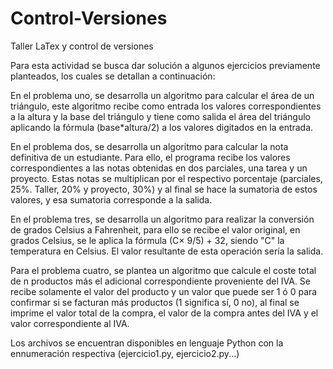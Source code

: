 # Control-Versiones
Taller LaTex y control de versiones

Para esta actividad se busca dar solución a algunos ejercicios previamente planteados, los cuales se detallan a continuación:

En el problema uno, se desarrolla un algoritmo para calcular el área de un triángulo, este algoritmo recibe como entrada los valores correspondientes a la altura y la base del triángulo y tiene como salida el área del triángulo aplicando la fórmula (base*altura/2) a los valores digitados en la entrada.

En el problema dos, se desarrolla un algoritmo para calcular la nota definitiva de un estudiante. Para ello, el programa recibe los valores correspondientes a las notas obtenidas en dos parciales, una tarea y un proyecto. Estas notas se multiplican por el respectivo porcentaje (parciales, 25%. Taller, 20% y proyecto, 30%) y al final se hace la sumatoria de estos valores, y esa sumatoria corresponde a la salida.

En el problema tres, se desarrolla un algoritmo para realizar la conversión de grados Celsius a Fahrenheit, para ello se recibe el valor original, en grados Celsius, se le aplica la fórmula (C× 9/5) + 32, siendo "C" la temperatura en Celsius. El valor resultante de esta operación sería la salida.

Para el problema cuatro, se plantea un algoritmo que calcule el coste total de n productos más el adicional correspondiente proveniente del IVA. Se recibe solamente el valor del producto y un valor que puede ser 1 ó 0 para confirmar si se facturan más productos (1 significa sí, 0 no), al final se imprime el valor total de la compra, el valor de la compra antes del IVA y el valor correspondiente al IVA.

Los archivos se encuentran disponibles en lenguaje Python con la ennumeración respectiva (ejercicio1.py, ejercicio2.py...)

